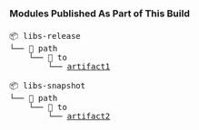 

 ### Modules Published As Part of This Build  


 ####  


 <pre>📦 libs-release
└── 📁 path
    └── 📁 to
        └── <a href=ui/repos/tree/General/libs-release/path/to/artifact1 target="_blank">artifact1</a>

📦 libs-snapshot
└── 📁 path
    └── 📁 to
        └── <a href=ui/repos/tree/General/libs-snapshot/path/to/artifact2 target="_blank">artifact2</a>

</pre>